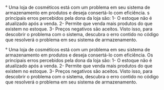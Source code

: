 
° Uma loja de cosméticos está com um problema em seu sistema de armazenamento em produtos e deseja consertá-lo com eficiência. 
s principais erros percebidos pela dona da loja são: 
1- O estoque não é atualizado após a venda. 
2- Permite que venda mais produtos do que existem no estoque. 
3- Preços negativos são aceitos.
Visto isso, para descobrir o problema com o sistema, descubra o erro contido no código que resolverá o problema em seu sistema de armazenamento.

° Uma loja de cosméticos está com um problema em seu sistema de armazenamento em produtos e deseja consertá-lo com eficiência.
Os principais erros percebidos pela dona da loja são: 
1- O estoque não é atualizado após a venda. 
2- Permite que venda mais produtos do que existem no estoque.
3- Preços negativos são aceitos.
Visto isso, para descobrir o problema com o sistema, descubra o erro contido no código que resolverá o problema em seu sistema de armazenamento.
